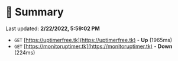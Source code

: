 # 📖 Summary
Last updated: **2/22/2022, 5:59:02 PM**

- `GET` [https://uptimerfree.tk](https://uptimerfree.tk) - **Up** (1965ms)
- `GET` [https://monitoruptimer.tk](https://monitoruptimer.tk) - **Down** (224ms)
